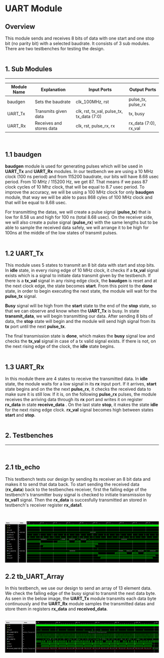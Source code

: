 # UART Module

## Overview
This module sends and receives 8 bits of data with one start and one stop bit (no parity bit) with a selected baudrate. It consists of 3 sub modules. There are two testbenches for testing the design.
</br></br>
## 1. Sub Modules
----

Module Name | Explanation | Input Ports |Output Ports
--- | --- | --- | ---
baudgen | Sets the baudrate | clk_100MHz, rst | pulse_tx, pulse_rx
UART_Tx | Transmits given data|clk, rst, tx_val, pulse_tx, tx_data (7:0)| tx, busy
UART_Rx | Receives and stores data | clk, rst, pulse_rx, rx| rx_data (7:0), rx_val
</br>

## 1.1 baudgen
**baudgen** module is used for generating pulses which will be used in **UART_Tx** and **UART_Rx** modules. In our testbench we are using a 10 MHz clock (100 ns period) and from 115200 baudrate, our bits will have 8.68 usec period. From 10 MHz / 115200 Hz, we get 87. That means if we pass 87 clock cycles of 10 Mhz clock, that will be equal to 8.7 usec period. To improve the accuracy, we will be using a 100 MHz clock for only **baudgen** module, that way we will be able to pass 868 cyles of 100 MHz clock and that will be equal to 8.68 usec. 

For transmitting the datas, we will create a pulse signal (**pulse_tx**) that is low for 8.58 us and high for 100 ns (total 8.68 usec). On the receiver side, we will also create a pulse signal (**pulse_rx**) with the same lengths but to be able to sample the received data safely, we will arrange it to be high for 100ns at the middle of the low states of transmit pulses.
</br></br>
## 1.2 UART_Tx
This module uses 5 states to transmit an 8 bit data with start and stop bits.
In **idle** state, in every rising edge of 10 MHz clock, it checks if a **tx_val** signal exists which is a signal to initiate data transmit given by the testbench.
If there is a **tx_val** signal in any rising edge clock, the **baudgen** is reset and at the next clock edge, the state becomes **start**. 
From this point to the **done** state, in order to begin executing the next state, the module will wait for the **pulse_tx** signal. 

**Busy** signal will be high from the **start** state to the end of the **stop** state, so that we can observe and know when the **UART_Tx** is busy. In state **transmit_data**, we will begin transmitting our data. After sending 8 bits of data, the **stop** state will begin and the module will send high signal from its **tx** port until the next **pulse_tx**. 

The final transmission state is **done**, which makes the **busy** signal low and checks the **tx_val** signal in case of a tx valid signal exists. If there is not, on the next rising edge of the clock, the **idle** state begins.
</br></br>
## 1.3 UART_Rx
In this module there are 4 states to receive the transmitted data. In **idle** state, the module waits for a low signal in its **rx** input port.
If it arrives, **start** state begins and on the the next **pulse_rx**, it checks the received data to make sure it is still low. If it is, on the following **pulse_rx** pulses, the module
receives the arriving data through its **rx** port and writes it on register **rx_data** in state **receive_data** . On the last state **stop**, it makes the state **idle** for the next rising edge clock. **rx_val** signal becomes high between states **start** and **stop**.
</br></br>
## 2. Testbenches
---
</br>

## 2.1 tb_echo
This testbench tests our design by sending its receiver an 8 bit data and makes it to send that data back. To start sending the received data (**rx_data**) back to the testbenches receiver, first the falling edge of the testbench's transmitter busy signal is checked to initiate transmission by **tx_val1** signal. Then the **rx_data** is succesfully transmitted an stored in testbench's receiver register **rx_data1**.

</br>

![](https://github.com/aliufukercan/UART_Module/blob/master/SIM/tb_echo.PNG?raw=true)
## 2.2 tb_UART_Array

In this testbench, we use our design to send an array of 13 element data. We check the falling edge of the busy signal to transmit the next data byte. As seen in the below image, the **UART_Tx** module transmits each data byte continuously and the **UART_Rx** module samples the transmitted datas and store them in registers **rx_data** and **received_data**.
</br></br>

![](https://github.com/aliufukercan/UART_Module/blob/master/SIM/tb_Array.PNG?raw=true)

